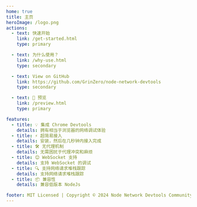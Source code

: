 ```yaml
---
home: true
title: 主页
heroImage: /logo.png
actions:
  - text: 快速开始
    link: /get-started.html
    type: primary

  - text: 为什么使用？
    link: /why-use.html
    type: secondary

  - text: View on GitHub
    link: https://github.com/GrinZero/node-network-devtools
    type: secondary

  - text: 🎉 预览
    link: /preview.html
    type: primary

features:
  - title: 💡 集成 Chrome Devtools
    details: 拥有相当于浏览器的网络调试体验
  - title: ⚡️ 超简易接入
    details: 安装，然后在几秒钟内接入完成
  - title: 🛠️ 无代理机制
    details: 无需困扰于代理冲突和麻烦
  - title: 😊 WebSocket 支持
    details: 支持 WebSocket 的调试
  - title: 🔍 支持网络请求堆栈跟踪
    details: 支持网络请求堆栈跟踪
  - title: 📦 兼容性
    details: 兼容低版本 NodeJs

footer: MIT Licensed | Copyright © 2024 Node Network Devtools Community
---
```

